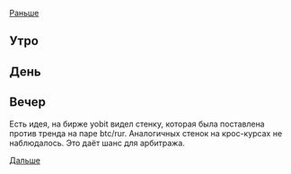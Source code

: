 [Раньше](2020.11.23.md)  
## Утро
## День
## Вечер
Есть идея, на бирже yobit видел стенку, которая была поставлена против тренда на паре btc/rur.
Аналогичных стенок на крос-курсах не наблюдалось. Это даёт шанс для арбитража.


[Дальше](2020.11.25.md)
